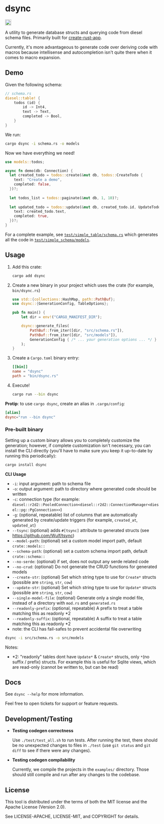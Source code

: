 # dsync

<a href="https://crates.io/crates/dsync"><img src="https://img.shields.io/crates/v/dsync.svg?style=for-the-badge" height="20" alt="License: MIT OR Apache-2.0" /></a>

A utility to generate database structs and querying code from diesel schema files. Primarily built for [create-rust-app](https://github.com/Wulf/create-rust-app).

Currently, it's more advantageous to generate code over deriving code with macros because intellisense and autocompletion isn't quite there when it comes to macro expansion.

## Demo

Given the following schema:

```rust
// schema.rs
diesel::table! {
    todos (id) {
        id -> Int4,
        text -> Text,
        completed -> Bool,
    }
}
```

We run:

```sh
cargo dsync -i schema.rs -o models
```

Now we have everything we need!

```rust
use models::todos;

async fn demo(db: Connection) {
  let created_todo = todos::create(&mut db, todos::CreateTodo {
    text: "Create a demo",
    completed: false,
  })?;
  
  let todos_list = todos::paginate(&mut db, 1, 10)?;
  
  let updated_todo = todos::update(&mut db, created_todo.id, UpdateTodo {
    text: created_todo.text,
    completed: true,
  })?;
}
```

For a complete example, see [`test/simple_table/schema.rs`](test/simple_table/schema.rs) which generates all the code in [`test/simple_schema/models`](test/simple_table/models).

## Usage

1. Add this crate:

    ```sh
    cargo add dsync
    ```

2. Create a new binary in your project which uses the crate (for example, `bin/dsync.rs`)

   ```rust
   use std::{collections::HashMap, path::PathBuf};
   use dsync::{GenerationConfig, TableOptions};
   
   pub fn main() {
       let dir = env!("CARGO_MANIFEST_DIR");
   
       dsync::generate_files(
           PathBuf::from_iter([dir, "src/schema.rs"]), 
           PathBuf::from_iter([dir, "src/models"]), 
           GenerationConfig { /* ... your generation options ... */ }
       );
   }
   ```

3. Create a `Cargo.toml` binary entry:

   ```toml
   [[bin]]
   name = "dsync"
   path = "bin/dsync.rs"
   ```

4. Execute!

   ```sh
   cargo run --bin dsync
   ```

**Protip**: to use `cargo dsync`, create an alias in `.cargo/config`:

```toml
[alias]
dsync="run --bin dsync"
```

### Pre-built binary

Setting up a custom binary allows you to completely customize the generation; however, if complete customization isn't necessary, you can install the CLI directly
(you'll have to make sure you keep it up-to-date by running this periodically):

```sh
cargo install dsync 
```

**CLI Usage**

* `-i`: input argument: path to schema file
* `-o`: output argument: path to directory where generated code should be written
* `-c`: connection type (for example: `diesel::r2d2::PooledConnection<diesel::r2d2::ConnectionManager<diesel::pg::PgConnection>>`)  
* `-g`: (optional, repeatable) list of columns that are automatically generated by create/update triggers (for example, `created_at`, `updated_at`)
* `--tsync`: (optional) adds `#[tsync]` attribute to generated structs (see <https://github.com/Wulf/tsync>)
* `--model-path`: (optional) set a custom model import path, default `crate::models::`
* `--schema-path`: (optional) set a custom schema import path, default `crate::schema::`
* `--no-serde`: (optional) if set, does not output any serde related code
* `--no-crud`: (optional) Do not generate the CRUD functions for generated models
* `--create-str`: (optional) Set which string type to use for `Create*` structs (possible are `string`, `str`, `cow`)
* `--update-str`: (optional) Set which string type to use for `Update*` structs (possible are `string`, `str`, `cow`)
* `--single-model-file`: (optional) Generate only a single model file, instead of a directory with `mod.rs` and `generated.rs`
* `--readonly-prefix`: (optional, repeatable) A prefix to treat a table matching this as readonly *2
* `--readonly-suffix`: (optional, repeatable) A suffix to treat a table matching this as readonly *2
* note: the CLI has fail-safes to prevent accidental file overwriting

```sh
dsync -i src/schema.rs -o src/models
```

Notes:

- *2: "readonly" tables dont have `Update*` & `Create*` structs, only `*`(no suffix / prefix) structs.
  For example this is useful for Sqlite views, which are read-only (cannot be written to, but can be read)

## Docs

See `dsync --help` for more information.

Feel free to open tickets for support or feature requests.

## Development/Testing

-   **Testing codegen correctness**

    Use `./test/test_all.sh` to run tests.
    After running the test, there should be no unexpected changes to files in `./test` (use `git status` and `git diff` to see if there were any changes).

-   **Testing codegen compilability**

    Currently, we compile the projects in the `examples/` directory. Those should still compile and run after any changes to the codebase.


## License

This tool is distributed under the terms of both the MIT license and the Apache License (Version 2.0).

See LICENSE-APACHE, LICENSE-MIT, and COPYRIGHT for details.
